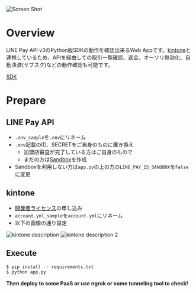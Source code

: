 ![Screen Shot](https://cl.ly/64c4b0c3e2b9/pay_python.png)

# Overview

LINE Pay API v3のPython版SDKの動作を確認出来るWeb Appです。[kintone](https://kintone.cybozu.co.jp/)と連携しているため、APIを経由しての取引一覧確認、返金、オーソリ無効化、自動決済(サブスク)などの動作確認も可能です。

[SDK](https://github.com/sumihiro3/line-pay-sdk-python)

# Prepare

## LINE Pay API

* `.env_sample`を`.env`にリネーム
* `.env`記載のID、SECRETをご自身のものに置き換え
  * 加盟店審査が完了している方はご自身のもので
  * まだの方は[Sandbox](https://pay.line.me/jp/developers/techsupport/sandbox/testflow?locale=ja_JP)を作成
* Sandboxを利用しない方は`app.py`の上の方の`LINE_PAY_IS_SANDBOX`を`False`に変更

## kintone

* [開発者ライセンス](https://developer.cybozu.io/hc/ja/articles/360025742471)の申し込み
* `account.yml_sample`を`account.yml`にリネーム
* 以下の画像の通り設定

![kintone description](https://cl.ly/28f3d463696e/kintone_description.png)
![kintone description 2](https://cl.ly/249443c8b7fd/kintone_reload.png)

## Execute

```bash
$ pip install -r requirements.txt
$ python app.py
```

__Then deploy to some PaaS or use ngrok or some tunneling tool to check!__
